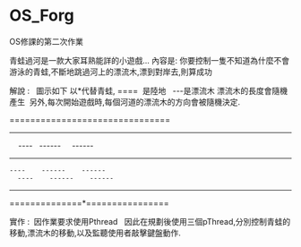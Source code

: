 # OS_Forg
OS修課的第二次作業

青蛙過河是一款大家耳熟能詳的小遊戲...
內容是: 你要控制一隻不知道為什麼不會游泳的青蛙,不斷地跳過河上的漂流木,漂到對岸去,則算成功


 解說 :   圖示如下
以*代替青蛙, ====  是陸地    ---是漂流木
漂流木的長度會隨機產生  另外,每次開始遊戲時,每個河道的漂流木的方向會被隨機決定.      

===============================
   ----    ------    ------
     ----    ------      ------
  ----    ------    ------
    ----    ------    ------
      ----    ------    ------
  ----    ------    ------
==============*================

實作 :  因作業要求使用Pthread   
因此在規劃後使用三個pThread,分別控制青蛙的移動,漂流木的移動,以及監聽使用者敲擊鍵盤動作.

